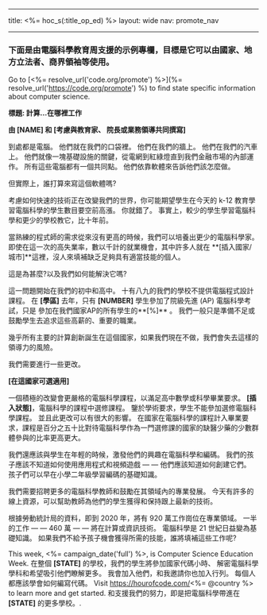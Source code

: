 * * *

title: <%= hoc_s(:title_op_ed) %> layout: wide nav: promote_nav

* * *

### 下面是由電腦科學教育周支援的示例專欄，目標是它可以由國家、地方立法者、商界領袖等使用。

  


Go to [<%= resolve_url('code.org/promote') %>](%= resolve_url('https://code.org/promote') %) to find state specific information about computer science.

**標題: 計算...在哪裡工作**

**由 [NAME] 和 [考慮與教育家、 院長或業務領導共同撰寫]**

到處都是電腦。 他們就在我們的口袋裡。 他們在我們的牆上。 他們在我們的汽車上。 他們就像一塊基礎設施的關鍵，從電網到紅綠燈直到我們金融市場的內部運作。 所有這些電腦都有一個共同點。 他們依靠軟體來告訴他們該怎麼做。

但實際上，誰打算來寫這個軟體嗎?

考慮如何快速的技術正在改變我們的世界，你可能期望學生在今天的 k-12 教育學習電腦科學的學生數目要空前高漲。 你就錯了。 事實上，較少的學生學習電腦科學和更少的學校教它，比十年前。

當熟練的程式師的需求從來沒有更高的時候，我們可以培養出更少的電腦科學家。 即使在這一次的高失業率，數以千計的就業機會，其中許多人就在 **[插入國家/城市]**這裡，沒人來填補缺乏足夠具有適當技能的個人。

這是為甚麼?以及我們如何能解決它嗎?

這一問題開始在我們的初中和高中。 十有八九的我們的學校不提供電腦程式設計課程。 在 **[學區]** 去年，只有 **[NUMBER]** 學生參加了院級先進 (AP) 電腦科學考試，只是 參加在我們國家AP的所有學生的**[%]** 。 我們一般只是準備不足或鼓勵學生去追求這些高薪的、重要的職業。

幾乎所有主要的計算創新誕生在這個國家，如果我們現在不做，我們會失去這樣的領導力的風險。

我們需要進行一些更改。

**[在這國家可選適用]**

一個積極的改變會更嚴格的電腦科學課程，以滿足高中數學或科學畢業要求。 **[插入狀態]**，電腦科學的課程中選修課程。 鑒於學術要求，學生不能參加選修電腦科學課程。 並且此更改可以有很大的影響。 在國家在電腦科學的課程計入畢業要求，課程是百分之五十比對待電腦科學作為一門選修課的國家的缺醫少藥的少數群體參與的比率更高更大。

我們還應該與學生在年輕的時候，激發他們的興趣在電腦科學和編碼。 我們的孩子應該不知道如何使用應用程式和視頻遊戲 — — 他們應該知道如何創建它們。 孩子們可以早在小學二年級學習編碼的基礎知識。

我們需要招聘更多的電腦科學教師和鼓勵在其領域內的專業發展。 今天有許多的線上資源，可以幫助教師為他們的學生獲得和保持跟上最新的技術。

根據勞動統計局的資料，即到 2020 年，將有 920 萬工作崗位在專業領域。 一半的工作 — — 460 萬 — — 將在計算或資訊技術。 電腦科學是 21 世紀日益變為基礎知識。 如果我們不給予孩子機會獲得所需的技能，誰將填補這些工作呢?

This week, <%= campaign_date('full') %>, is Computer Science Education Week. 在整個 **[STATE]** 的學校，我們的學生將參加國家代碼小時、 解密電腦科學學科和希望吸引他們瞭解更多。 我會加入他們，和我邀請你也加入行列。 每個人都應該學會如何編寫代碼。 Visit https://hourofcode.com/<%= @country %> to learn more and get started. 和支援我們的努力，即是把電腦科學帶進在 **[STATE]** 的更多學校。.